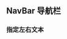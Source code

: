<div class="demo-header">
<p class="overviewicon">
  <span class="wapi-ui-nav-bar wapi-form-menubar"/>
</p>

## NavBar 导航栏

<mobile-uxlink widget-name="NavBar"></mobile-uxlink>
</div>

### 指定左右文本

<mobile-view link="nav-bar/left-right-text"></mobile-view>

<br>
